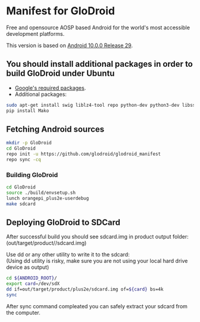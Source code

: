 # Manifest for GloDroid

Free and opensource AOSP based Android for the world's most accessible development platforms.  

This version is based on [Android 10.0.0 Release 29](https://android.googlesource.com/platform/manifest/+/refs/heads/android-10.0.0_r29).  

## You should install additional packages in order to build GloDroid under Ubuntu
- [Google's required packages](https://source.android.com/setup/build/initializing).
- Additional packages:
  
```bash
sudo apt-get install swig liblz4-tool repo python-dev python3-dev libssl-dev flex bison
pip install Mako
```
  
## Fetching Android sources
```bash
mkdir -p GloDroid
cd GloDroid
repo init -u https://github.com/glodroid/glodroid_manifest
repo sync -cq
```
  
### Building GloDroid
```bash
cd GloDroid
source ./build/envsetup.sh
lunch orangepi_plus2e-userdebug
make sdcard
```
  
## Deploying GloDroid to SDCard

After successful build you should see sdcard.img in product output folder: 
(out/target/product/<product>/sdcard.img)
  
Use dd or any other utility to write it to the sdcard:  
(Using dd utility is risky, make sure you are not using your local hard drive device as output)
  
```bash
cd ${ANDROID_ROOT}/
export card=/dev/sdX
dd if=out/target/product/plus2e/sdcard.img of=${card} bs=4k
sync
```
  
After sync command compleated you can safely extract your sdcard from the computer.
